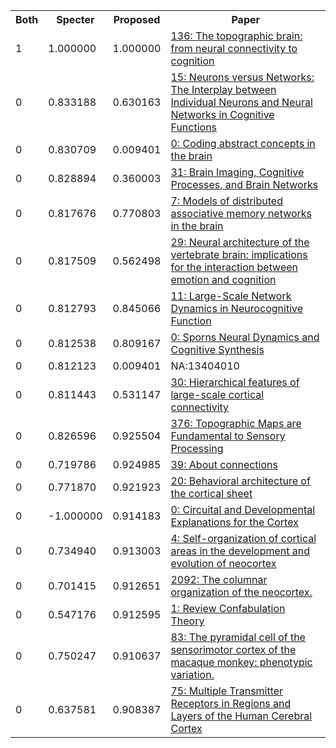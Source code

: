 <html><table><tr>
<th>Both</th>
<th>Specter</th>
<th>Proposed</th>
<th>Paper</th>
</tr>
<tr>
<td>1</td>
<td>1.000000</td>
<td>1.000000</td>
<td><a href="https://www.semanticscholar.org/paper/bbc7a915f248f2c95173c541ce8abf28b957d091">136: The topographic brain: from neural connectivity to cognition</a></td>
</tr>
<tr>
<td>0</td>
<td>0.833188</td>
<td>0.630163</td>
<td><a href="https://www.semanticscholar.org/paper/d088195235ca2c6c93ebb5be3e6c33cc8ecaa076">15: Neurons versus Networks: The Interplay between Individual Neurons and Neural Networks in Cognitive Functions</a></td>
</tr>
<tr>
<td>0</td>
<td>0.830709</td>
<td>0.009401</td>
<td><a href="https://www.semanticscholar.org/paper/5f1fdb917582e0085e51bdb83869d14f26f7fade">0: Coding abstract concepts in the brain</a></td>
</tr>
<tr>
<td>0</td>
<td>0.828894</td>
<td>0.360003</td>
<td><a href="https://www.semanticscholar.org/paper/ccde0954cc307636ca5653662b0acaa10873b7ce">31: Brain Imaging, Cognitive Processes, and Brain Networks</a></td>
</tr>
<tr>
<td>0</td>
<td>0.817676</td>
<td>0.770803</td>
<td><a href="https://www.semanticscholar.org/paper/8d71cec865fde818279f645656880e00cd6272fd">7: Models of distributed associative memory networks in the brain</a></td>
</tr>
<tr>
<td>0</td>
<td>0.817509</td>
<td>0.562498</td>
<td><a href="https://www.semanticscholar.org/paper/1cb36e54c03580bb4bf1cb60ac54607def513a98">29: Neural architecture of the vertebrate brain: implications for the interaction between emotion and cognition</a></td>
</tr>
<tr>
<td>0</td>
<td>0.812793</td>
<td>0.845066</td>
<td><a href="https://www.semanticscholar.org/paper/e79524631e97b5b2a5a224b943465605f4176999">11: Large-Scale Network Dynamics in Neurocognitive Function</a></td>
</tr>
<tr>
<td>0</td>
<td>0.812538</td>
<td>0.809167</td>
<td><a href="https://www.semanticscholar.org/paper/69d22c6b774f5a4b413739f8228ca6d8eb3b79e6">0: Sporns Neural Dynamics and Cognitive Synthesis</a></td>
</tr>
<tr>
<td>0</td>
<td>0.812123</td>
<td>0.009401</td>
<td>NA:13404010</td>
</tr>
<tr>
<td>0</td>
<td>0.811443</td>
<td>0.531147</td>
<td><a href="https://www.semanticscholar.org/paper/70ce081fe4047c689b934e9b74ae7b7cf415426b">30: Hierarchical features of large-scale cortical connectivity</a></td>
</tr>
<tr>
<td>0</td>
<td>0.826596</td>
<td>0.925504</td>
<td><a href="https://www.semanticscholar.org/paper/f113859cb69765872716e0cb027f8fb3ce74739d">376: Topographic Maps are Fundamental to Sensory Processing</a></td>
</tr>
<tr>
<td>0</td>
<td>0.719786</td>
<td>0.924985</td>
<td><a href="https://www.semanticscholar.org/paper/cca8655af1bda3cf91e60a11fec43fd55f9587f3">39: About connections</a></td>
</tr>
<tr>
<td>0</td>
<td>0.771870</td>
<td>0.921923</td>
<td><a href="https://www.semanticscholar.org/paper/f471be8cb711c9c42648b1ffbef257475cd8ec7e">20: Behavioral architecture of the cortical sheet</a></td>
</tr>
<tr>
<td>0</td>
<td>-1.000000</td>
<td>0.914183</td>
<td><a href="https://www.semanticscholar.org/paper/7b3e2127bc810d297fdb7583e2cf2e01c07c448e">0: Circuital and Developmental Explanations for the Cortex</a></td>
</tr>
<tr>
<td>0</td>
<td>0.734940</td>
<td>0.913003</td>
<td><a href="https://www.semanticscholar.org/paper/3af74634608cfae7e584eba6c977467b60ad7cbc">4: Self-organization of cortical areas in the development and evolution of neocortex</a></td>
</tr>
<tr>
<td>0</td>
<td>0.701415</td>
<td>0.912651</td>
<td><a href="https://www.semanticscholar.org/paper/5420134076274d910cc2ac526f3e38af3de433da">2092: The columnar organization of the neocortex.</a></td>
</tr>
<tr>
<td>0</td>
<td>0.547176</td>
<td>0.912595</td>
<td><a href="https://www.semanticscholar.org/paper/1ab4829004117902e9944e5a893139b0d849cea6">1: Review Confabulation Theory</a></td>
</tr>
<tr>
<td>0</td>
<td>0.750247</td>
<td>0.910637</td>
<td><a href="https://www.semanticscholar.org/paper/87ab856ebfa0a84aeeea6f1d1cb6bb9bee486f02">83: The pyramidal cell of the sensorimotor cortex of the macaque monkey: phenotypic variation.</a></td>
</tr>
<tr>
<td>0</td>
<td>0.637581</td>
<td>0.908387</td>
<td><a href="https://www.semanticscholar.org/paper/b9b0ac33a4cbeabcac8b1037daea3b4247445d9a">75: Multiple Transmitter Receptors in Regions and Layers of the Human Cerebral Cortex</a></td>
</tr>
</table></html>
